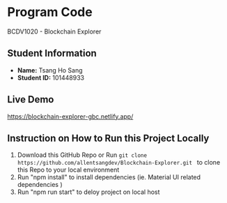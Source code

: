 # Program Code

BCDV1020 - Blockchain Explorer

## Student Information

- **Name:** Tsang Ho Sang
- **Student ID:** 101448933

## Live Demo
https://blockchain-explorer-gbc.netlify.app/

## Instruction on How to Run this Project Locally
1. Download this GitHub Repo or Run ```git clone https://github.com/allentsangdev/Blockchain-Explorer.git ``` to clone this Repo to your local environment
2. Run "npm install" to install dependencies (ie. Material UI related dependencies )
3. Run "npm run start" to deloy project on local host